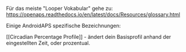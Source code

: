 Für das meiste "Looper Vokabular" gehe zu: https://openaps.readthedocs.io/en/latest/docs/Resources/glossary.html

Einige AndroidAPS spezifische Bezeichnungen:

[[Circadian Percentage Profile]] - ändert dein Basisprofil anhand der eingestellten Zeit, oder prozentual.